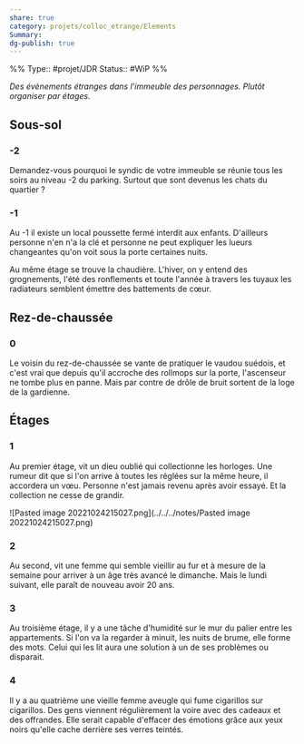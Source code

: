 ```yaml
---
share: true 
category: projets/colloc_etrange/Elements
Summary: 
dg-publish: true
---
```

%%
Type:: #projet/JDR 
Status:: #WiP 
%%


*Des évènements étranges dans l'immeuble des personnages.
Plutôt organiser par étages.*

## Sous-sol

### -2
Demandez-vous pourquoi le syndic de votre immeuble se réunie tous les soirs au niveau -2 du parking. Surtout que sont devenus les chats du quartier ?

### -1
Au -1 il existe un local poussette fermé interdit aux enfants. D'ailleurs personne n'en n'a la clé et personne ne peut expliquer les lueurs changeantes qu'on voit sous la porte certaines nuits.

Au même étage se trouve la chaudière. L'hiver, on y entend des grognements, l'été des ronflements et toute l'année à travers les tuyaux les radiateurs semblent émettre des battements de cœur.

## Rez-de-chaussée

### 0
Le voisin du rez-de-chaussée se vante de pratiquer le vaudou suédois, et c'est vrai que depuis qu'il accroche des rollmops sur la porte, l'ascenseur ne tombe plus en panne. Mais par contre de drôle de bruit sortent de la loge de la gardienne.

## Étages

### 1
Au premier étage, vit un dieu oublié qui collectionne les horloges. Une rumeur dit que si l'on arrive à toutes les réglées sur la même heure, il accordera un vœu. Personne n'est jamais revenu après avoir essayé. Et la collection ne cesse de grandir.

![Pasted image 20221024215027.png](../../../notes/Pasted image 20221024215027.png)

### 2
Au second, vit une femme qui semble vieillir au fur et à mesure de la semaine pour arriver à un âge très avancé le dimanche. Mais le lundi suivant, elle paraît de nouveau avoir 20 ans.

### 3 
Au troisième étage, il y a une tâche d'humidité sur le mur du palier entre les appartements. Si l'on va la regarder à minuit, les nuits de brume, elle forme des mots. Celui qui les lit aura une solution à un de ses problèmes ou disparait.

### 4
Il y a au quatrième une vieille femme aveugle qui fume cigarillos sur cigarillos. Des gens viennent régulièrement la voire avec des cadeaux et des offrandes. Elle serait capable d'effacer des émotions grâce aux yeux noirs qu'elle cache derrière ses verres teintés.